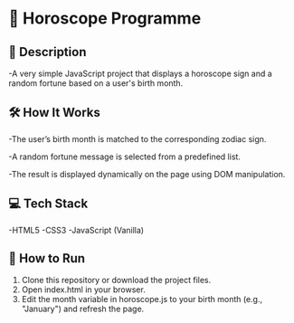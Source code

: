 # 🌟 Horoscope Programme

## 📜 Description
-A very simple JavaScript project that displays a horoscope sign and a random fortune based on a user's birth month.

## 🛠️ How It Works
-The user’s birth month is matched to the corresponding zodiac sign.

-A random fortune message is selected from a predefined list.

-The result is displayed dynamically on the page using DOM manipulation.

## 💻 Tech Stack
-HTML5
-CSS3
-JavaScript (Vanilla)

## 🚀 How to Run
1. Clone this repository or download the project files.
2. Open index.html in your browser.
3. Edit the month variable in horoscope.js to your birth month (e.g., "January") and refresh the page.
